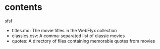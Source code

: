 # contents
sfsf

* titles.md: The movie titles in the WebFlyx collection
* classics.csv: A comma-separated list of classic movies
* quotes: A directory of files containing memorable quotes from movies
